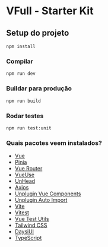 # VFull - Starter Kit

## Setup do projeto
```
npm install
```

### Compilar
```
npm run dev
```

### Buildar para produção
```
npm run build
```

### Rodar testes
```
npm run test:unit
```

### Quais pacotes veem instalados?
- [Vue](https://vuejs.org/)
- [Pinia](https://pinia.esm.dev/)
- [Vue Router](https://router.vuejs.org/)
- [VueUse](https://vueuse.org/)
- [UnHead](https://unhead.harlanzw.com/guide/getting-started/how-it-works)
- [Axios](https://axios-http.com/)
- [Unplugin Vue Components](https://github.com/antfu/unplugin-vue-components)
- [Unplugin Auto Import](https://github.com/antfu/unplugin-auto-import)
- [Vite](https://vitejs.dev/)
- [Vitest](https://vitest.dev/guide/)
- [Vue Test Utils](https://next.vue-test-utils.vuejs.org/)
- [Tailwind CSS](https://tailwindcss.com/)
- [DaysiUI](https://daisyui.com/)
- [TypeScript](https://www.typescriptlang.org/)